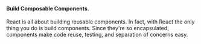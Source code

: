 #### Build Composable Components.

React is all about building reusable components. In fact, with React the only thing you do is build components. Since they're so encapsulated, components make code reuse, testing, and separation of concerns easy.
